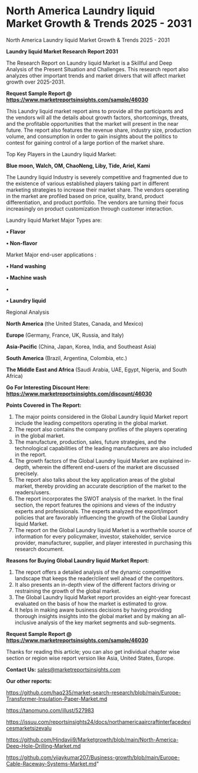 # North America Laundry liquid Market Growth & Trends 2025 - 2031
North America Laundry liquid Market Growth & Trends 2025 - 2031

<strong>Laundry liquid Market Research Report 2031</strong>

The Research Report on Laundry liquid Market is a Skillful and Deep Analysis of the Present Situation and Challenges. This research report also analyzes other important trends and market drivers that will affect market growth over 2025-2031.

<strong>Request Sample Report @ <a href=https://www.marketreportsinsights.com/sample/46030>https://www.marketreportsinsights.com/sample/46030</a></strong>

This Laundry liquid market report aims to provide all the participants and the vendors will all the details about growth factors, shortcomings, threats, and the profitable opportunities that the market will present in the near future. The report also features the revenue share, industry size, production volume, and consumption in order to gain insights about the politics to contest for gaining control of a large portion of the market share.

Top Key Players in the Laundry liquid Market:

<strong>Blue moon, Walch, OM, ChaoNeng, Liby, Tide, Ariel, Kami</strong>

The Laundry liquid Industry is severely competitive and fragmented due to the existence of various established players taking part in different marketing strategies to increase their market share. The vendors operating in the market are profiled based on price, quality, brand, product differentiation, and product portfolio. The vendors are turning their focus increasingly on product customization through customer interaction.

Laundry liquid Market Major Types are:

<strong>•  Flavor

•  Non-flavor</strong>

Market Major end-user applications :

<strong>•  Hand washing

•  Machine wash

•  

•  Laundry liquid</strong>

Regional Analysis

</u><strong><b>North America</b></strong> (the United States, Canada, and Mexico)

<strong><b>Europe </b></strong>(Germany, France, UK, Russia, and Italy)

<strong><b>Asia-Pacific</b></strong> (China, Japan, Korea, India, and Southeast Asia)

<strong><b>South America</b></strong> (Brazil, Argentina, Colombia, etc.)

<strong><b>The Middle East and Africa</b></strong> (Saudi Arabia, UAE, Egypt, Nigeria, and South Africa)

<strong>Go For Interesting Discount Here: <a href=https://www.marketreportsinsights.com/discount/46030>https://www.marketreportsinsights.com/discount/46030</a></strong>

<strong>Points Covered in The Report:</strong>
<ol>
  <li>The major points considered in the Global Laundry liquid Market report include the leading competitors operating in the global market.</li>
  <li>The report also contains the company profiles of the players operating in the global market.</li>
  <li>The manufacture, production, sales, future strategies, and the technological capabilities of the leading manufacturers are also included in the report.</li>
  <li>The growth factors of the Global Laundry liquid Market are explained in-depth, wherein the different end-users of the market are discussed precisely.</li>
  <li>The report also talks about the key application areas of the global market, thereby providing an accurate description of the market to the readers/users.</li>
  <li>The report incorporates the SWOT analysis of the market. In the final section, the report features the opinions and views of the industry experts and professionals. The experts analyzed the export/import policies that are favorably influencing the growth of the Global Laundry liquid Market.</li>
  <li>The report on the Global Laundry liquid Market is a worthwhile source of information for every policymaker, investor, stakeholder, service provider, manufacturer, supplier, and player interested in purchasing this research document.</li>
</ol>
<strong>Reasons for Buying Global Laundry liquid Market Report:</strong>

<ol>
  <li>The report offers a detailed analysis of the dynamic competitive landscape that keeps the reader/client well ahead of the competitors.</li>
  <li>It also presents an in-depth view of the different factors driving or restraining the growth of the global market.</li>
  <li>The Global Laundry liquid Market report provides an eight-year forecast evaluated on the basis of how the market is estimated to grow.</li>
  <li>It helps in making aware business decisions by having providing thorough insights insights into the global market and by making an all-inclusive analysis of the key market segments and sub-segments.</li>
</ol>
<strong>Request Sample Report @ <a href=https://www.marketreportsinsights.com/sample/46030>https://www.marketreportsinsights.com/sample/46030</a></strong>


Thanks for reading this article; you can also get individual chapter wise section or region wise report version like Asia, United States, Europe.

<strong>Contact Us:</strong>
sales@marketreportsinsights.com

<strong>Our other reports:</strong>

<a href=https://github.com/haq235/market-search-research/blob/main/Europe-Transformer-Insulation-Paper-Market.md>https://github.com/haq235/market-search-research/blob/main/Europe-Transformer-Insulation-Paper-Market.md</a>

<a href=https://tanomuno.com/illust/527983>https://tanomuno.com/illust/527983</a>

<a href=https://issuu.com/reportsinsights24/docs/northamericaaircraftinterfacedevicesmarketsizevalu>https://issuu.com/reportsinsights24/docs/northamericaaircraftinterfacedevicesmarketsizevalu</a>

<a href=https://github.com/Hindavii9/Marketgrowth/blob/main/North-America-Deep-Hole-Drilling-Market.md>https://github.com/Hindavii9/Marketgrowth/blob/main/North-America-Deep-Hole-Drilling-Market.md</a>

<a href=https://github.com/vijaykumar207/Business-growth/blob/main/Europe-Cable-Raceway-Systems-Market.md>https://github.com/vijaykumar207/Business-growth/blob/main/Europe-Cable-Raceway-Systems-Market.md</a>"
